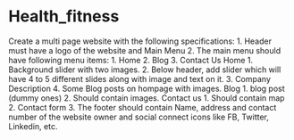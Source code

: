 # Health_fitness
Create a multi page website with the following specifications: 1. Header must have a logo of the website and Main Menu 2. The main menu should have following menu items: 1. Home 2. Blog 3. Contact Us Home 1. Background slider with two images. 2. Below header, add slider which will have 4 to 5 different slides along with image and text on it. 3. Company Description 4. Some Blog posts on hompage with images. Blog 1. blog post (dummy ones) 2. Should contain images. Contact us 1. Should contain map 2. Contact form 3. The footer should contain Name, address and contact number of the website owner and social connect icons like FB, Twitter, Linkedin, etc.
